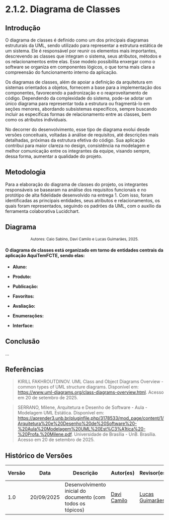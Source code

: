 # 2.1.2. Diagrama de Classes

## Introdução

O diagrama de classes é definido como um dos principais diagramas estruturais da UML, sendo utilizado para representar a estrutura estática de um sistema. Ele é responsável por reunir os elementos mais importantes, descrevendo as classes que integram o sistema, seus atributos, métodos e os relacionamentos entre elas. Esse modelo possibilita enxergar como o software se organiza em componentes lógicos, o que torna mais clara a compreensão do funcionamento interno da aplicação.

Os diagramas de classes, além de apoiar a definição da arquitetura em sistemas orientados a objetos, fornecem a base para a implementação dos componentes, favorecendo a padronização e o reaproveitamento de código. Dependendo da complexidade do sistema, pode-se adotar um único diagrama para representar toda a estrutura ou fragmentá-lo em seções menores, abordando subsistemas específicos, sempre buscando incluir as específicas formas de relacionamento entre as classes, bem como os atributos individuais.

No decorrer do desenvolvimento, esse tipo de diagrama evolui desde versões conceituais, voltadas à análise de requisitos, até descrições mais detalhadas, próximas da estrutura efetiva do código. Sua aplicação contribui para maior clareza no design, consistência na modelagem e melhor comunicação entre os integrantes da equipe, visando sempre, dessa forma, aumentar a qualidade do projeto.

## Metodologia

Para a elaboração do diagrama de classes do projeto, os integrantes responsáveis se basearam na análise dos requisitos funcionais e no protótipo de alta fidelidade desenvolvido na entrega 1. Com isso, foram identificadas as principais entidades, seus atributos e relacionamentos, os quais foram representados, seguindo os padrões da UML, com o auxílio da ferramenta colaborativa Lucidchart.

## Diagrama

<p align="center" style="font-size: 12;">
Autores: Caio Sabino, Davi Camilo e Lucas Guimarães, 2025.
</p>

#### O diagrama de classes está organizado em torno de entidades centrais da aplicação AquiTemFCTE, sendo elas:

- **Aluno:** 

- **Produto:** 

- **Publicação:** 

- **Favoritos:** 

- **Avaliação:** 

- **Enumerações:** 

- **Interface:** 

## Conclusão

...

## Referências

> KIRILL FAKHROUTDINOV. UML Class and Object Diagrams Overview - common types of UML structure diagrams. Disponível em: <https://www.uml-diagrams.org/class-diagrams-overview.html>. Acesso em 20 de setembro de 2025. 

> SERRANO, Milene, Arquitetura e Desenho de Software - Aula - Modelagem UML Estática. Disponível em: https://aprender3.unb.br/pluginfile.php/3178533/mod_page/content/1/Arquitetura%20e%20Desenho%20de%20Software%20-%20Aula%20Modelagem%20UML%20Est%C3%A1tica%20-%20Profa.%20Milene.pdf. Universidade de Brasília - UnB. Brasília. Acesso em 20 de setembro de 2025.

## Histórico de Versões
| Versão | Data | Descrição | Autor(es) | Revisor(es) | Detalhes da Revisão |
| -- | -- | -- | -- | -- | -- |
| 1.0 | 20/09/2025 | Desenvolvimento inicial do documento (com todos os tópicos) | [Davi Camilo](https://github.com/Davicamilo23) | [Lucas Guimarães](https://github.com/lcsgborges) | 20/09/2025 |